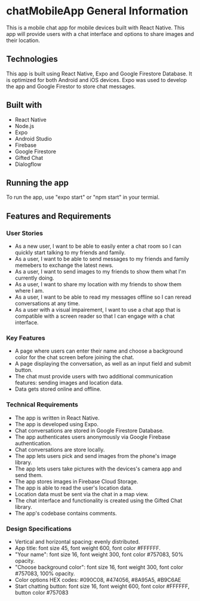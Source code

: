 # chatMobileApp General Information

This is a mobile chat app for mobile devices built with React Native. This app will provide users with a chat interface and options to share images and their location.

## Technologies
This app is built using React Native, Expo and Google Firestore Database. It is optimized for both Android and iOS devices. Expo was used to develop the app and Google Firestor to store chat messages.

## Built with
- React Native
- Node.js
- Expo
- Android Studio
- Firebase
- Google Firestore
- Gifted Chat
- Dialogflow

## Running the app
To run the app, use "expo start" or "npm start" in your termial.


## Features and Requirements

### User Stories
- As a new user, I want to be able to easily enter a chat room so I can quickly start talking to my friends and family.
- As a user, I want to be able to send messages to my friends and family memebers to exchange the latest news.
- As a user, I want to send images to my friends to show them what I'm currently doing.
- As a user, I want to share my location  with my friends to show them where I am.
- As a user, I want to be able to read my messages offline so I can reread conversations at any time.
- As a user with a visual impairement, I want to use a chat app that is compatible with a screen reader so that I can engage with a chat interface.

### Key Features
- A page where users can enter their name and choose a background color for the chat screen before joining the chat.
- A page displaying the conversation, as well as an input field and submit button.
- The chat must provide users with two additional communication features: sending images and location data.
- Data gets stored online and offline.

### Technical Requirements
- The app is written in React Native.
- The app is developed using Expo.
- Chat conversations are stored in Google Firestore Database.
- The app authenticates users anonymously via Google Firebase authentication.
- Chat conversations are store locally.
- The app lets users pick and send images from the phone's image library.
- The app lets users take pictures with the devices's camera app and send them.
- The app stores images in Firebase Cloud Storage.
- The app is able to read the user's location data.
- Location data must be sent via the chat in a map view.
- The chat interface and functionality is created using the Gifted Chat library.
- The app's codebase contains comments.

### Design Specifications
- Vertical and horizontal spacing: evenly distributed.
- App title: font size 45, font weight 600, font color #FFFFFF.
- "Your name": font size 16, font weight 300, font color #757083, 50% opacity.
- "Choose background color": font size 16, font weight 300, font color #757083, 100% opacity.
- Color options HEX codes: #090C08, #474056, #8A95A5, #B9C6AE
- Start chatting button: font size 16, font weight 600, font color #FFFFFF, button color #757083
